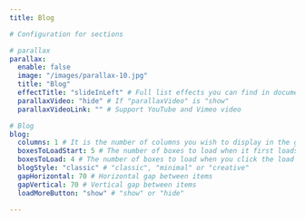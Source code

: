 ```yaml
---
title: Blog

# Configuration for sections

# parallax
parallax:
  enable: false
  image: "/images/parallax-10.jpg"
  title: "Blog"
  effectTitle: "slideInLeft" # Full list effects you can find in documentation theme
  parallaxVideo: "hide" # If "parallaxVideo" is "show"
  parallaxVideoLink: "" # Support YouTube and Vimeo video 

# Blog
blog:
  columns: 1 # It is the number of columns you wish to display in the grid
  boxesToLoadStart: 5 # The number of boxes to load when it first loads the grid
  boxesToLoad: 4 # The number of boxes to load when you click the load more button 
  blogStyle: "classic" # "classic", "minimal" or "creative"
  gapHorizontal: 70 # Horizontal gap between items
  gapVertical: 70 # Vertical gap between items
  loadMoreButton: "show" # "show" or "hide"

---
```

